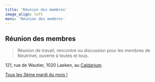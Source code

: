```yaml
---
title: 'Réunion des membres'
image_align: left
menu: 'Réunion des membres'
---
```


## Réunion des membres
> Réunion de travail, rencontre ou discussion pour les membres de Neutrinet, ouverte à toutes et tous.

121, rue de Wautier, 1020 Laeken, au [Caldarium](https://caldarium.be/en:contact).

[Tous les 3ème mardi du mois !](https://files.neutrinet.be/index.php/apps/calendar/p/375V4JSNHTU04NXL?classes=btn,btn-primary,btn-lg)